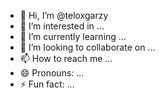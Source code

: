 - 👋 Hi, I’m @teloxgarzy
- 👀 I’m interested in ...
- 🌱 I’m currently learning ...
- 💞️ I’m looking to collaborate on ...
- 📫 How to reach me ...
- 😄 Pronouns: ...
- ⚡ Fun fact: ...

<!---
teloxgarzy/teloxgarzy is a ✨ special ✨ repository because its `README.md` (this file) appears on your GitHub profile.
You can click the Preview link to take a look at your changes.
--->
